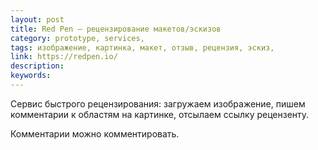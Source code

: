 ```yaml
---
layout: post
title: Red Pen — рецензирование макетов/эскизов
category: prototype, services, 
tags: изображение, картинка, макет, отзыв, рецензия, эскиз, 
link: https://redpen.io/
description: 
keywords: 
---
```


<p>Сервис быстрого рецензирования: загружаем изображение, пишем комментарии к областям на картинке, отсылаем ссылку рецензенту.</p>
<p>Комментарии можно комментировать.</p>
